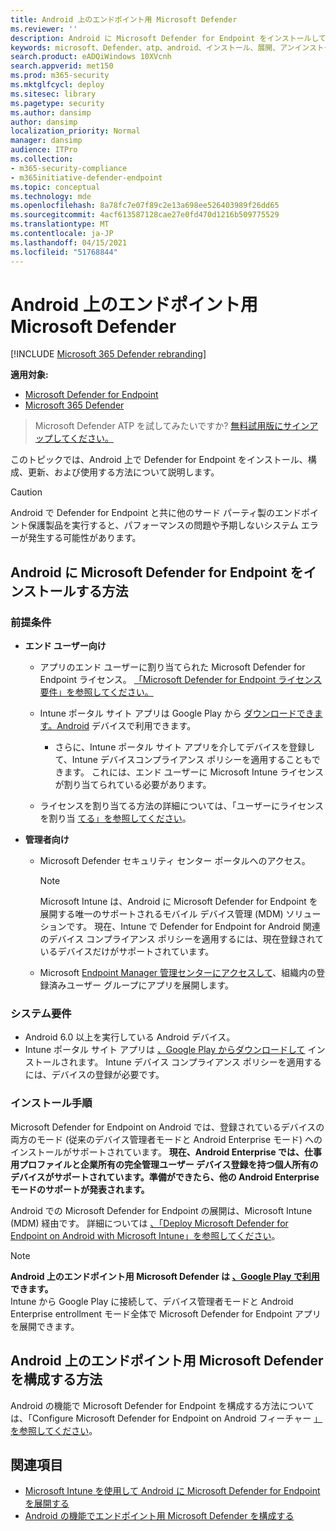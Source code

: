 ```yaml
---
title: Android 上のエンドポイント用 Microsoft Defender
ms.reviewer: ''
description: Android に Microsoft Defender for Endpoint をインストールして使用する方法について説明します。
keywords: microsoft、Defender、atp、android、インストール、展開、アンインストール、intune
search.product: eADQiWindows 10XVcnh
search.appverid: met150
ms.prod: m365-security
ms.mktglfcycl: deploy
ms.sitesec: library
ms.pagetype: security
ms.author: dansimp
author: dansimp
localization_priority: Normal
manager: dansimp
audience: ITPro
ms.collection:
- m365-security-compliance
- m365initiative-defender-endpoint
ms.topic: conceptual
ms.technology: mde
ms.openlocfilehash: 8a78fc7e07f89c2e13a698ee526403989f26dd65
ms.sourcegitcommit: 4acf613587128cae27e0fd470d1216b509775529
ms.translationtype: MT
ms.contentlocale: ja-JP
ms.lasthandoff: 04/15/2021
ms.locfileid: "51768844"
---
```

# <a name="microsoft-defender-for-endpoint-on-android"></a>Android 上のエンドポイント用 Microsoft Defender

[!INCLUDE [Microsoft 365 Defender rebranding](../../includes/microsoft-defender.md)]

**適用対象:**
- [Microsoft Defender for Endpoint](https://go.microsoft.com/fwlink/p/?linkid=2154037)
- [Microsoft 365 Defender](https://go.microsoft.com/fwlink/?linkid=2118804)

> Microsoft Defender ATP を試してみたいですか? [無料試用版にサインアップしてください。](https://www.microsoft.com/microsoft-365/windows/microsoft-defender-atp?ocid=docs-wdatp-exposedapis-abovefoldlink)

このトピックでは、Android 上で Defender for Endpoint をインストール、構成、更新、および使用する方法について説明します。

> [!CAUTION]
> Android で Defender for Endpoint と共に他のサード パーティ製のエンドポイント保護製品を実行すると、パフォーマンスの問題や予期しないシステム エラーが発生する可能性があります。


## <a name="how-to-install-microsoft-defender-for-endpoint-on-android"></a>Android に Microsoft Defender for Endpoint をインストールする方法

### <a name="prerequisites"></a>前提条件

-   **エンド ユーザー向け**

    -   アプリのエンド ユーザーに割り当てられた Microsoft Defender for Endpoint ライセンス。 [「Microsoft Defender for Endpoint ライセンス要件」を参照してください。](https://docs.microsoft.com/microsoft-365/security/defender-endpoint/minimum-requirements#licensing-requirements)

    -   Intune ポータル サイト アプリは Google Play から [ダウンロードできます。Android](https://play.google.com/store/apps/details?id=com.microsoft.windowsintune.companyportal) デバイスで利用できます。

        -   さらに、Intune ポータル サイト アプリ[](https://docs.microsoft.com/mem/intune/user-help/enroll-device-android-company-portal)を介してデバイスを登録して、Intune デバイスコンプライアンス ポリシーを適用することもできます。 これには、エンド ユーザーに Microsoft Intune ライセンスが割り当てられている必要があります。

    -   ライセンスを割り当てる方法の詳細については、「ユーザーにライセンスを割り当 [てる」を参照してください](https://docs.microsoft.com/azure/active-directory/users-groups-roles/licensing-groups-assign)。
        

-   **管理者向け**

    -   Microsoft Defender セキュリティ センター ポータルへのアクセス。

        > [!NOTE]
        > Microsoft Intune は、Android に Microsoft Defender for Endpoint を展開する唯一のサポートされるモバイル デバイス管理 (MDM) ソリューションです。 現在、Intune で Defender for Endpoint for Android 関連のデバイス コンプライアンス ポリシーを適用するには、現在登録されているデバイスだけがサポートされています。 

    -   Microsoft [Endpoint Manager 管理センターにアクセスして](https://go.microsoft.com/fwlink/?linkid=2109431)、組織内の登録済みユーザー グループにアプリを展開します。

### <a name="system-requirements"></a>システム要件

-   Android 6.0 以上を実行している Android デバイス。
-   Intune ポータル サイト アプリは [、Google Play からダウンロードして](https://play.google.com/store/apps/details?id=com.microsoft.windowsintune.companyportal) インストールされます。 Intune デバイス コンプライアンス ポリシーを適用するには、デバイスの登録が必要です。

### <a name="installation-instructions"></a>インストール手順

Microsoft Defender for Endpoint on Android では、登録されているデバイスの両方のモード (従来のデバイス管理者モードと Android Enterprise モード) へのインストールがサポートされています。
**現在、Android Enterprise では、仕事用プロファイルと企業所有の完全管理ユーザー デバイス登録を持つ個人所有のデバイスがサポートされています。準備ができたら、他の Android Enterprise モードのサポートが発表されます。**

Android での Microsoft Defender for Endpoint の展開は、Microsoft Intune (MDM) 経由です。
詳細については [、「Deploy Microsoft Defender for Endpoint on Android with Microsoft Intune」を参照してください](android-intune.md)。


> [!NOTE]
> **Android 上のエンドポイント用 Microsoft Defender は [、Google Play で利用](https://play.google.com/store/apps/details?id=com.microsoft.scmx) できます。** <br> Intune から Google Play に接続して、デバイス管理者モードと Android Enterprise entrollment モード全体で Microsoft Defender for Endpoint アプリを展開できます。 

## <a name="how-to-configure-microsoft-defender-for-endpoint-on-android"></a>Android 上のエンドポイント用 Microsoft Defender を構成する方法

Android の機能で Microsoft Defender for Endpoint を構成する方法については、「Configure Microsoft Defender for Endpoint on Android フィーチャー [」を参照してください](android-configure.md)。



## <a name="related-topics"></a>関連項目
- [Microsoft Intune を使用して Android に Microsoft Defender for Endpoint を展開する](android-intune.md)
- [Android の機能でエンドポイント用 Microsoft Defender を構成する](android-configure.md)

